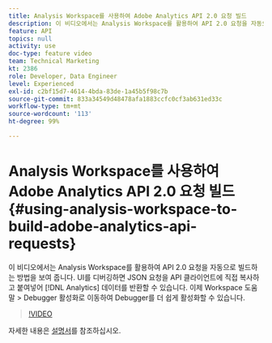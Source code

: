 ```yaml
---
title: Analysis Workspace를 사용하여 Adobe Analytics API 2.0 요청 빌드
description: 이 비디오에서는 Analysis Workspace를 활용하여 API 2.0 요청을 자동으로 빌드하는 방법을 보여 줍니다. UI를 디버깅하면 JSON 요청을 API 클라이언트에 직접 복사하고 붙여넣어 Analytics 데이터를 반환할 수 있습니다.
feature: API
topics: null
activity: use
doc-type: feature video
team: Technical Marketing
kt: 2386
role: Developer, Data Engineer
level: Experienced
exl-id: c2bf15d7-4614-4bda-83de-1a45b5f98c7b
source-git-commit: 833a34549d48478afa1883ccfc0cf3ab631ed33c
workflow-type: tm+mt
source-wordcount: '113'
ht-degree: 99%

---
```


# Analysis Workspace를 사용하여 Adobe Analytics API 2.0 요청 빌드 {#using-analysis-workspace-to-build-adobe-analytics-api-requests}

이 비디오에서는 Analysis Workspace를 활용하여 API 2.0 요청을 자동으로 빌드하는 방법을 보여 줍니다. UI를 디버깅하면 JSON 요청을 API 클라이언트에 직접 복사하고 붙여넣어 [!DNL Analytics] 데이터를 반환할 수 있습니다. 이제 Workspace 도움말 > Debugger 활성화로 이동하여 Debugger를 더 쉽게 활성화할 수 있습니다.

>[!VIDEO](https://video.tv.adobe.com/v/328327/?quality=12&learn=on&captions=kor)

자세한 내용은 [설명서](https://developer.adobe.com/analytics-apis/docs/2.0/#!AdobeDocs/analytics-2.0-apis/master/reporting-tricks.html)를 참조하십시오.
